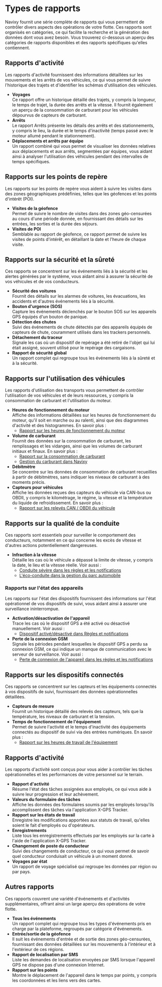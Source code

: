 # Types de rapports

Navixy fournit une série complète de rapports qui vous permettent de contrôler divers aspects des opérations de votre flotte. Ces rapports sont organisés en catégories, ce qui facilite la recherche et la génération des données dont vous avez besoin. Vous trouverez ci-dessous un aperçu des catégories de rapports disponibles et des rapports spécifiques qu'elles contiennent.

## Rapports d'activité

Les rapports d'activité fournissent des informations détaillées sur les mouvements et les arrêts de vos véhicules, ce qui vous permet de suivre l'historique des trajets et d'identifier les schémas d'utilisation des véhicules.

* **Voyages**\
  Ce rapport offre un historique détaillé des trajets, y compris la longueur, le temps de trajet, la durée des arrêts et la vitesse. Il fournit également un aperçu de la consommation de carburant pour les véhicules dépourvus de capteurs de carburant.
* **Arrêts**\
  Le rapport Arrêts présente les détails des arrêts et des stationnements, y compris le lieu, la durée et le temps d'inactivité (temps passé avec le moteur allumé pendant le stationnement).
* **Déplacements et arrêts par équipe**\
  Un rapport combiné qui vous permet de visualiser les données relatives aux déplacements et aux arrêts, segmentées par équipes, vous aidant ainsi à analyser l'utilisation des véhicules pendant des intervalles de temps spécifiques.

## Rapports sur les points de repère

Les rapports sur les points de repère vous aident à suivre les visites dans des zones géographiques prédéfinies, telles que les géofences et les points d'intérêt (POI).

* **Visites de la géofence**\
  Permet de suivre le nombre de visites dans des zones géo-censurées au cours d'une période donnée, en fournissant des détails sur les entrées, les sorties et la durée des séjours.
* **Visites de POI**\
  Semblable au rapport de géofence, ce rapport permet de suivre les visites de points d'intérêt, en détaillant la date et l'heure de chaque visite.

## Rapports sur la sécurité et la sûreté

Ces rapports se concentrent sur les événements liés à la sécurité et les alertes générées par le système, vous aidant ainsi à assurer la sécurité de vos véhicules et de vos conducteurs.

* **Sécurité des voitures**\
  Fournit des détails sur les alarmes de voitures, les évacuations, les accidents et d'autres événements liés à la sécurité.
* **Bouton d'urgence (SOS)**\
  Capture les événements déclenchés par le bouton SOS sur les appareils GPS équipés d'un bouton de panique.
* **Détection des chutes**\
  Suivi des événements de chute détectés par des appareils équipés de capteurs de chute, couramment utilisés dans les trackers personnels.
* **Détachement du traceur**\
  Signale les cas où un dispositif de repérage a été retiré de l'objet qui lui était assigné, souvent utilisé pour le repérage des cargaisons.
* **Rapport de sécurité global**\
  Un rapport complet qui regroupe tous les événements liés à la sûreté et à la sécurité.

## Rapports sur l'utilisation des véhicules

Les rapports d'utilisation des transports vous permettent de contrôler l'utilisation de vos véhicules et de leurs ressources, y compris la consommation de carburant et l'utilisation du moteur.

* **Heures de fonctionnement du moteur**\
  Affiche des informations détaillées sur les heures de fonctionnement du moteur, qu'il soit en marche ou au ralenti, ainsi que des diagrammes d'activité et des histogrammes. En savoir plus :
  * [Rapport sur les heures de fonctionnement du moteur](details-specifiques-du-rapport/rapport-sur-les-heures-de-fonctionnement-du-moteur.md)
* **Volume de carburant**\
  Fournit des données sur la consommation de carburant, les remplissages et les vidanges, ainsi que les volumes de carburant initiaux et finaux. En savoir plus :
  * [Rapport sur la consommation de carburant](details-specifiques-du-rapport/rapport-sur-le-volume-de-carburant.md)
  * [Gestion du carburant dans Navixy](https://app.gitbook.com/s/IgDb43gtyXcm1Av4h1np/vehicle-telematics-technology/fuel-management/fuel-control-in-navixy)
* **Débitmètre**\
  Se concentre sur les données de consommation de carburant recueillies à partir de débitmètres, sans indiquer les niveaux de carburant à des moments précis.
* **Capteurs pour véhicules**\
  Affiche les données reçues des capteurs du véhicule via CAN-bus ou OBDII, y compris le kilométrage, le régime, la vitesse et la température du liquide de refroidissement. En savoir plus :
  * [Rapport sur les relevés CAN / OBDII du véhicule](details-specifiques-du-rapport/rapport-sur-les-releves-can-obdii-du-vehicule.md)

## Rapports sur la qualité de la conduite

Ces rapports sont essentiels pour surveiller le comportement des conducteurs, notamment en ce qui concerne les excès de vitesse et d'autres actions potentiellement dangereuses.

* **Infraction à la vitesse**\
  Détaille les cas où le véhicule a dépassé la limite de vitesse, y compris la date, le lieu et la vitesse réelle. Voir aussi :
  * [Conduite sévère dans les règles et les notifications](../regles-et-notifications/safety/conduite-difficile.md)
  * [L'éco-conduite dans la gestion du parc automobile](../gestion-du-parc-automobile/conduite-ecologique.md)

### Rapports sur l'état des appareils

Les rapports sur l'état des dispositifs fournissent des informations sur l'état opérationnel de vos dispositifs de suivi, vous aidant ainsi à assurer une surveillance ininterrompue.

* **Activation/désactivation de l'appareil**\
  Trace les cas où le dispositif GPS a été activé ou désactivé manuellement. Voir aussi :
  * [Dispositif activé/désactivé dans Règles et notifications](../regles-et-notifications/puissance-de-lappareil/dispositif-activedesactive.md)
* **Perte de la connexion GSM**\
  Signale les périodes pendant lesquelles le dispositif GPS a perdu sa connexion GSM, ce qui indique un manque de communication avec le serveur de surveillance. Voir aussi :
  * [Perte de connexion de l'appareil dans les règles et les notifications](../regles-et-notifications/connexion-des-appareils/lappareil-a-perdu-la-connexion.md)

## Rapports sur les dispositifs connectés

Ces rapports se concentrent sur les capteurs et les équipements connectés à vos dispositifs de suivi, fournissant des données opérationnelles détaillées.

* **Capteurs de mesure**\
  Fournit un historique détaillé des relevés des capteurs, tels que la température, les niveaux de carburant et la tension.
* **Temps de fonctionnement de l'équipement**\
  Permet de suivre l'activité et le temps d'inactivité des équipements connectés au dispositif de suivi via des entrées numériques. En savoir plus :
  * [Rapport sur les heures de travail de l'équipement](details-specifiques-du-rapport/rapport-sur-le-temps-de-travail-des-equipements.md)

## Rapports d'activité

Les rapports d'activité sont conçus pour vous aider à contrôler les tâches opérationnelles et les performances de votre personnel sur le terrain.

* **Rapport d'activité**\
  Résume l'état des tâches assignées aux employés, ce qui vous aide à suivre leur progression et leur achèvement.
* **Valeurs du formulaire des tâches**\
  Affiche les données des formulaires soumis par les employés lorsqu'ils accomplissent des tâches via l'application X-GPS Tracker.
* **Rapport sur les états de travail**\
  Enregistre les modifications apportées aux statuts de travail, qu'elles soient le fait d'employés ou d'opérateurs.
* **Enregistrements**\
  Liste tous les enregistrements effectués par les employés sur la carte à l'aide de l'application X-GPS Tracker.
* **Changement de poste du conducteur**\
  Suivi des changements de conducteur, ce qui vous permet de savoir quel conducteur conduisait un véhicule à un moment donné.
* **Voyages par état**\
  Un rapport de voyage spécialisé qui regroupe les données par région ou par pays.

## Autres rapports

Ces rapports couvrent une variété d'événements et d'activités supplémentaires, offrant ainsi un large aperçu des opérations de votre flotte.

* **Tous les événements**\
  Un rapport complet qui regroupe tous les types d'événements pris en charge par la plateforme, regroupés par catégorie d'événements.
* **Entrée/sortie de la géofence**\
  Il suit les événements d'entrée et de sortie des zones géo-censurées, fournissant des données détaillées sur les mouvements à l'intérieur et à l'extérieur de ces régions.
* **Rapport de localisation par SMS**\
  Liste les demandes de localisation envoyées par SMS lorsque l'appareil GPS ne dispose pas d'une connexion Internet.
* **Rapport sur les points**\
  Montre le déplacement de l'appareil dans le temps par points, y compris les coordonnées et les liens vers des cartes.

